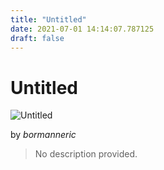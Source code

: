 ```yaml
---
title: "Untitled"
date: 2021-07-01 14:14:07.787125
draft: false
---
```


# Untitled

![Untitled](../images/81f5c127-daa0-11eb-8fa4-60f262b60b65.png)

by *bormanneric*



> No description provided.